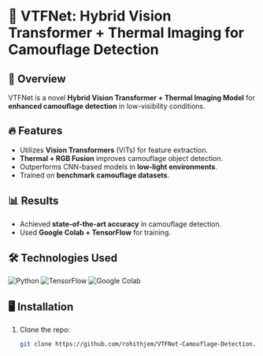 # 🚀 VTFNet: Hybrid Vision Transformer + Thermal Imaging for Camouflage Detection

## 📜 Overview
VTFNet is a novel **Hybrid Vision Transformer + Thermal Imaging Model** for **enhanced camouflage detection** in low-visibility conditions.

## 🔥 Features
- Utilizes **Vision Transformers** (ViTs) for feature extraction.
- **Thermal + RGB Fusion** improves camouflage object detection.
- Outperforms CNN-based models in **low-light environments**.
- Trained on **benchmark camouflage datasets**.

## 📊 Results
- Achieved **state-of-the-art accuracy** in camouflage detection.
- Used **Google Colab + TensorFlow** for training.

## 🛠 Technologies Used
![Python](https://img.shields.io/badge/Python-3776AB?style=flat&logo=python&logoColor=white)
![TensorFlow](https://img.shields.io/badge/TensorFlow-FF6F00?style=flat&logo=tensorflow&logoColor=white)
![Google Colab](https://img.shields.io/badge/Google%20Colab-F9AB00?style=flat&logo=googlecolab&logoColor=white)

## 🖥️ Installation
1. Clone the repo:
   ```sh
   git clone https://github.com/rohithjem/VTFNet-Camouflage-Detection.git

